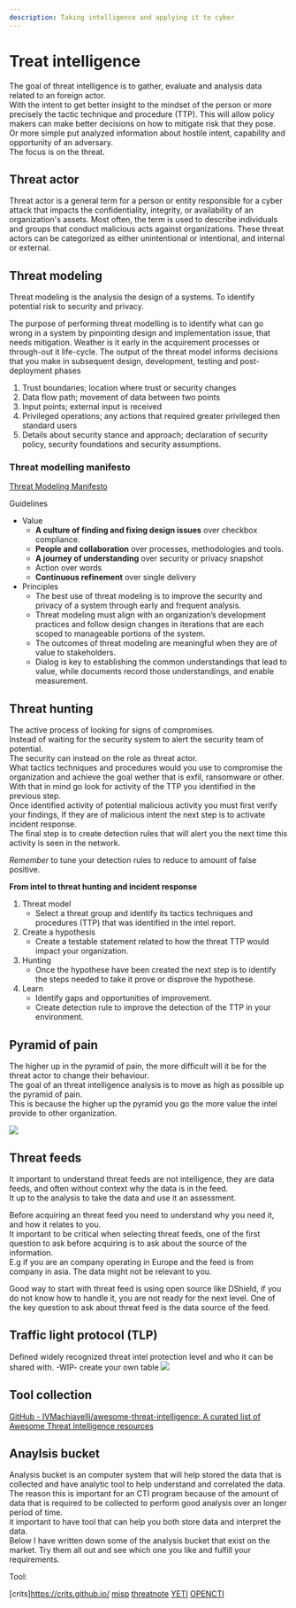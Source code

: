 ```yaml
---
description: Taking intelligence and applying it to cyber
---
```


# Treat intelligence

The goal of threat intelligence is to gather, evaluate and analysis data related to an foreign actor.\
With the intent to get better insight to the mindset of the person or more precisely the tactic technique and procedure (TTP). This will allow policy makers can make better decisions on how to mitigate risk that they pose.\
Or more simple put analyzed information about hostile intent, capability and opportunity of an adversary.\
The focus is on the threat. 

## Threat actor

Threat actor is a general term for a person or entity responsible for a cyber attack that impacts the confidentiality, integrity, or availability of an organization's assets. Most often, the term is used to describe individuals and groups that conduct malicious acts against organizations. These threat actors can be categorized as either unintentional or intentional, and internal or external.


## Threat modeling



Threat modeling is the analysis the design of a systems. To identify potential risk to security and privacy.

The purpose of performing threat modelling is to identify what can go wrong in a system by pinpointing design and implementation issue, that needs mitigation. Weather is it early in the acquirement processes or through-out it life-cycle. The output of the threat model informs decisions that you make in subsequent design, development, testing and post-deployment phases

1. Trust boundaries; location where trust or security changes
2. Data flow path; movement of data between two points
3. Input points; external input is received
4. Privileged operations; any actions that required greater privileged then standard users
5. Details about security stance and approach; declaration of security policy, security foundations and security assumptions.

### Threat modelling manifesto

[Threat Modeling Manifesto](https://www.threatmodelingmanifesto.org/)

Guidelines

* Value
  * **A culture of finding and fixing design issues** over checkbox compliance.
  * **People and collaboration** over processes, methodologies and tools.
  * **A journey of understanding** over security or privacy snapshot
  * Action over words
  * **Continuous refinement** over single delivery
* Principles
  * The best use of threat modeling is to improve the security and privacy of a system through early and frequent analysis.
  * Threat modeling must align with an organization’s development practices and follow design changes in iterations that are each scoped to manageable portions of the system.
  * The outcomes of threat modeling are meaningful when they are of value to stakeholders.
  * Dialog is key to establishing the common understandings that lead to value, while documents record those understandings, and enable measurement.



## Threat hunting

The active process of looking for signs of compromises.\
Instead of waiting for the security system to alert the security team of potential.\
The security can instead on the role as threat actor.\
What tactics techniques and procedures would you use to compromise the organization and achieve the goal wether that is exfil, ransomware or other.\
With that in mind go look for activity of the TTP you identified in the previous step.\
Once identified activity of potential malicious activity you must first verify your findings, If they are of malicious intent the next step is to activate incident response.\
The final step is to create detection rules that will alert you the next time this activity is seen in the network.

*Remember* to tune your detection rules to reduce to amount of false positive.

**From intel to threat hunting and incident response**

1. Threat model
   * Select a threat group and identify its tactics techniques and procedures (TTP) that was identified in the intel report.
2. Create a hypothesis
   * Create a testable statement related to how the threat TTP would impact your organization.
3. Hunting 
   * Once the hypothese have been created the next step is to identify the steps needed to take it prove or disprove the hypothese.
4. Learn
   * Identify gaps and opportunities of improvement.
   * Create detection rule to improve the detection of the TTP in your environment.



## Pyramid of pain

The higher up in the pyramid of pain, the more difficult will it be for the threat actor to change their behaviour.\
The goal of an threat intelligence analysis is to move as high as possible up the pyramid of pain.\
This is because the higher up the pyramid you go the more value the intel provide to other organization.

![](https://remnote-user-data.s3.amazonaws.com/g5p1PSh-1o05NUSgQmhouqlrwO9f18sqF-tml3DI0VwG9TkkqWk7Xzm6BGO3EDTf13uRFDTLFHUOpy8Smhhakct4i4OtYx\_l9ZEd6GexLn0tGt75mY\_L2hRbLe7R\_SfI.png)

## Threat feeds

It important to understand threat feeds are not intelligence, they are data feeds, and often without context why the data is in the feed. \
It up to the analysis to take the data and use it an assessment.&#x20;

Before acquiring an threat feed you need to understand why you need it, and how it relates to you.\
It important to be critical when selecting threat feeds, one of the first question to ask before acquiring is to ask about the source of the information. \
E.g if you are an company operating in Europe and the feed is from company in asia. The data might not be relevant to you.

Good way to start with threat feed is using open source like DShield, if you do not know how to handle it, you are not ready for the next level. One of the key question to ask about threat feed is the data source of the feed.


## Traffic light protocol (TLP)

Defined widely recognized threat intel protection level and who it can be shared with.&#x20;
-WIP- create your own table
_![](https://remnote-user-data.s3.amazonaws.com/a3ZQFulpDQV1Jd96ztQoQ8LY5GnnYfySNMbJ5Np-CB-ocw4DrZ\_PlG7n8jeS0NdBQbFBi69JxcYWJs5V4dSQw-Iv9\_sEOkg1XD6YA3UgfGlBJ2KSdWEj4zZygzbxe732.png)_


## Tool collection

[GitHub - IVMachiavelli/awesome-threat-intelligence: A curated list of Awesome Threat Intelligence resources](https://github.com/IVMachiavelli/awesome-threat-intelligence)


## Anaylsis bucket

Analysis bucket is an computer system that will help stored the data that is collected and have analytic tool to help understand and correlated the data.\
The reason this is important for an CTI program because of the amount of data that is required to be collected to perform good analysis over an longer period of time.\
it important to have tool that can help you both store data and interpret the data.\
Below I have written down some of the analysis bucket that exist on the market. Try them all out and see which one you like and fulfill your requirements.

Tool:

[crits]https://crits.github.io/
[misp](https://www.misp-project.org/)
[threatnote](https://threatnote.io/)
[YETI](https://yeti-platform.github.io/)
[OPENCTI](https://www.opencti.io/en/)
